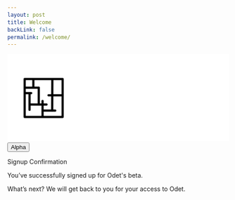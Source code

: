 ```yaml
---
layout: post
title: Welcome
backLink: false
permalink: /welcome/
---
```


<div class="grid h-screen grid-cols-10 grid-rows-4 font-sans bg-cover bg-center" style="background-image: url('https://images.unsplash.com/photo-1519681393784-d120267933ba?ixid=MnwxMjA3fDB8MHxwaG90by1wYWdlfHx8fGVufDB8fHx8&ixlib=rb-1.2.1&auto=format&fit=crop&w=1124&q=100')">
  <nav class="border-gray-200 px-4 md:px-10 py-2.5 rounded dark:bg-gray-800 w-screen">
    <div class="container flex flex-wrap justify-between items-center mx-auto">
      <div class="flex flex-row items-center">
        <a href="/" class="flex items-center">
          <img src="/assets/odet_logo.svg" class="h-6 sm:h-9" alt="Odet Logo" />
          <button type="button" class="text-white bg-gray-900 font-normal rounded-lg text-xs px-2 text-center md:mr-0 h-5 md:h-6">Alpha</button>
        </a>
      </div>
    </div>
  </nav>
  <div class="top-card grid col-span-6 lg:col-span-4 col-start-3 lg:col-start-4 row-start-3 place-items-center text-center antialiased">
    <p class="text-xl md:text-2xl lg:text-3xl text-white font-semibold mt-4"> 
      Signup Confirmation
    </p>
    <p class="text-sm md:text-lg lg:text-lg text-white mb-8">
      You’ve successfully signed up for Odet's beta.
    </p>
    <p class="text-sm md:text-lg lg:text-lg text-white mb-8">
      What’s next?
      We will get back to you for your access to Odet.
    </p>
  </div>
</div>

